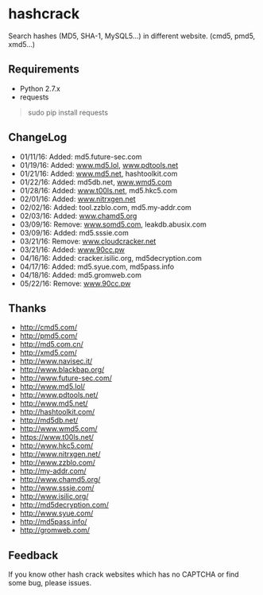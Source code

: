 # hashcrack
Search hashes (MD5, SHA-1, MySQL5...) in different website. (cmd5, pmd5, xmd5...)
## Requirements
* Python 2.7.x
* requests

>sudo pip install requests

## ChangeLog
* 01/11/16: Added: md5.future-sec.com
* 01/19/16: Added: www.md5.lol, www.pdtools.net
* 01/21/16: Added: www.md5.net, hashtoolkit.com
* 01/22/16: Added: md5db.net, www.wmd5.com
* 01/28/16: Added: www.t00ls.net, md5.hkc5.com
* 02/01/16: Added: www.nitrxgen.net
* 02/02/16: Added: tool.zzblo.com, md5.my-addr.com
* 02/03/16: Added: www.chamd5.org
* 03/09/16: Remove: www.somd5.com, leakdb.abusix.com
* 03/09/16: Added: md5.sssie.com
* 03/21/16: Remove: www.cloudcracker.net
* 03/21/16: Added: www.90cc.pw
* 04/16/16: Added: cracker.isilic.org, md5decryption.com
* 04/17/16: Added: md5.syue.com, md5pass.info
* 04/18/16: Added: md5.gromweb.com
* 05/22/16: Remove: www.90cc.pw

## Thanks
* http://cmd5.com/
* http://pmd5.com/
* http://md5.com.cn/
* http://xmd5.com/
* http://www.navisec.it/
* http://www.blackbap.org/
* http://www.future-sec.com/
* http://www.md5.lol/
* http://www.pdtools.net/
* http://www.md5.net/
* http://hashtoolkit.com/
* http://md5db.net/
* http://www.wmd5.com/
* https://www.t00ls.net/
* http://www.hkc5.com/
* http://www.nitrxgen.net/
* http://www.zzblo.com/
* http://my-addr.com/
* http://www.chamd5.org/
* http://www.sssie.com/
* http://www.isilic.org/
* http://md5decryption.com/
* http://www.syue.com/
* http://md5pass.info/
* http://gromweb.com/

## Feedback
If you know other hash crack websites which has no CAPTCHA or find some bug, please issues.
